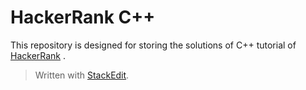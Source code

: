 
# HackerRank C++

This repository is designed for storing the solutions of C++ tutorial of [HackerRank](hackerrank.com) .



> Written with [StackEdit](https://stackedit.io/).
